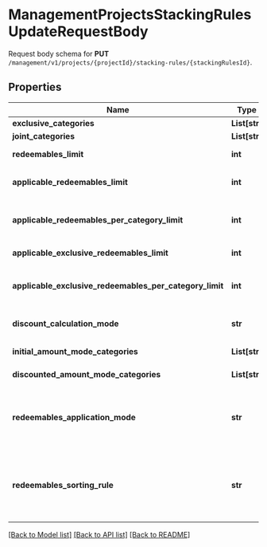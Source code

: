 # ManagementProjectsStackingRulesUpdateRequestBody

Request body schema for **PUT** `/management/v1/projects/{projectId}/stacking-rules/{stackingRulesId}`.

## Properties

Name | Type | Description | Notes
------------ | ------------- | ------------- | -------------
**exclusive_categories** | **List[str]** | Lists the IDs of the categories that are exclusive. | [optional] 
**joint_categories** | **List[str]** | Lists the IDs of the categories that are joint. | [optional] 
**redeemables_limit** | **int** | Defines how many redeemables can be sent to Voucherify for validation at the same time. | [optional] 
**applicable_redeemables_limit** | **int** | Defines how many redeemables can be applied at the same time. The number must be less than or equal to &#x60;\&quot;redeemables_limit\&quot;&#x60;. | [optional] 
**applicable_redeemables_per_category_limit** | **int** | Defines how many redeemables with the same category can be applied at the same time. The number must be less than or equal to &#x60;\&quot;applicable_redeemables_limit\&quot;&#x60;. | [optional] 
**applicable_exclusive_redeemables_limit** | **int** | Defines how many redeemables with an assigned exclusive category can be applied at the same time. | [optional] 
**applicable_exclusive_redeemables_per_category_limit** | **int** | Defines how many exclusive redeemables with the same category can be applied at the same time. The number must be less than or equal to &#x60;\&quot;applicable_exclusive_redeemables_limit\&quot;&#x60;. | [optional] 
**discount_calculation_mode** | **str** | Defines if the discounts are applied by taking into account the initial order amount or the discounted order amount. | [optional] 
**initial_amount_mode_categories** | **List[str]** | Lists the IDs of the categories that apply a discount based on the initial amount. | [optional] 
**discounted_amount_mode_categories** | **List[str]** | Lists the IDs of the categories that apply a discount based on the discounted amount. | [optional] 
**redeemables_application_mode** | **str** | Defines the application mode for redeemables. &#x60;\&quot;ALL\&quot;&#x60; means that all redeemables must be validated for the redemption to be successful. &#x60;\&quot;PARTIAL\&quot;&#x60; means that only those redeemables that can be validated will be redeemed. The redeemables that fail validaton will be skipped. | [optional] 
**redeemables_sorting_rule** | **str** | Defines the sorting rule for redeemables. &#x60;\&quot;CATEGORY_HIERARCHY\&quot;&#x60; means that redeemables are applied with the order established by the hierarchy of the categories. &#x60;\&quot;REQUESTED_ORDER\&quot;&#x60; means that redeemables are applied with the order established in the request. | [optional] 

[[Back to Model list]](../README.md#documentation-for-models) [[Back to API list]](../README.md#documentation-for-api-endpoints) [[Back to README]](../README.md)


